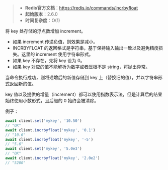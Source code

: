 > - **Redis官方文档**：https://redis.io/commands/incrbyfloat
> - **起始版本**：2.6.0
> - **时间复杂度**：O(1)

将 key 处存储的浮点数增加 increment。

- 如果 increment 传递负值，则效果是减小。
- INCRBYFLOAT 的返回格式是字符串，基于保持输入输出一致以及避免精度损失。这里的 increment 使用字符串形式。
- 如果 key 不存在，先将 key 设为 0。
- 如果 key 对应的值不能解析为数字或者压根不是 string，将抛出异常。

当命令执行成功，则将递增后的新值存储到 key 上（替换旧的值），并以字符串形式返回新的值。

key 值以及提供的增量（increment）都可以使用指数表示法，但是计算后的结果始终使用小数形式，且后缀的 0 始终会被清除。

例子：

```typescript
await client.set('mykey', '10.50')
// "OK"
await client.incrbyfloat('mykey', '0.1')
// "10.6"
await client.incrbyfloat('mykey', '-5')
// "5.6"
await client.set('mykey', '5.0e3')
// "OK"
await client.incrbyfloat('mykey', '2.0e2')
// "5200"
```
